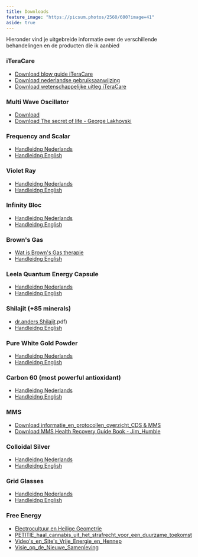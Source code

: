 ```yaml
---
title: Downloads
feature_image: "https://picsum.photos/2560/600?image=41"
aside: true
---
```


Hieronder vind je uitgebreide informatie over de verschillende behandelingen en de producten die ik aanbied

### iTeraCare
- [Download blow guide iTeraCare](/downloads/Blowing_Guide-IteraCare(BDO).pdf)
- [Download nederlandse gebruiksaanwijzing](/downloads/gebruiksaanwijzing_nederlands.pdf)
- [Download wetenschappelijke uitleg iTeraCare](/downloads/Scientific_Explanation_of_iTeraCare.pdf)

### Multi Wave Oscillator
- [Download](https://github.com/dokteranders/dokteranders.com/releases/download/docs/the_lakhovsky_multiwave-oscillator_handbook.pdf)
- [Download The secret of life - George Lakhovski](/downloads/THE_SECRET_OF_LIFE_LAKHOVSKY.pdf)

### Frequency and Scalar 
- [Handleidng Nederlands](./handleiding-nl.pdf)
- [Handleidng English](./handleiding-en.pdf)

### Violet Ray
- [Handleidng Nederlands](./handleiding-nl.pdf)
- [Handleidng English](./handleiding-en.pdf)

### Infinity Bloc
- [Handleidng Nederlands](./handleiding-nl.pdf)
- [Handleidng English](./handleiding-en.pdf)

### Brown's Gas
- [Wat is Brown's Gas therapie](./Brown's_Gas_generator.pdf)
- [Handleidng English](./handleiding-en.pdf)

### Leela Quantum Energy Capsule
- [Handleidng Nederlands](./handleiding-nl.pdf)
- [Handleidng English](./handleiding-en.pdf)

### Shilajit (+85 minerals)
- [dr.anders Shilajit](./dr_._anders_Shilajit.pdf).pdf)
- [Handleidng English](./handleiding-en.pdf)

### Pure White Gold Powder
- [Handleidng Nederlands](./handleiding-nl.pdf)
- [Handleidng English](./handleiding-en.pdf)

### Carbon 60 (most powerful antioxidant)
- [Handleidng Nederlands](./handleiding-nl.pdf)
- [Handleidng English](./handleiding-en.pdf)

### MMS
- [Download informatie_en_protocollen_overzicht_CDS & MMS](/downloads/informatie_en_protocollen_overzicht_CDS&MMS.pdf)
- [Download MMS Health Recovery Guide Book - Jim_Humble](/downloads/MMS_Health_Recovery_Guide_Book-Jim_Humble.pdf)

### Colloidal Silver
- [Handleidng Nederlands](./handleiding-nl.pdf)
- [Handleidng English](./handleiding-en.pdf)

### Grid Glasses
- [Handleidng Nederlands](./handleiding-nl.pdf)
- [Handleidng English](./handleiding-en.pdf)
  
### Free Energy
- [Electrocultuur en Heilige Geometrie](./Electrocultuur_en_Heilige_Geometrie.pdf)
- [PETITIE_haal_cannabis_uit_het_strafrecht_voor_een_duurzame_toekomst](./petitie_haal_cannabis_uit_het_strafrecht_voor_een_duurzame_toekomst.pdf)
- [Video's_en_Site's_Vrije_Energie_en_Hennep](./Video's_en_Site's_Vrije_Energie_en_Hennep.pdf)
- [Visie_op_de_Nieuwe_Samenleving](./Visie_op_de_Nieuwe_Samenleving.pdf)














